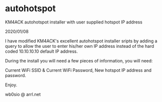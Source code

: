 # autohotspot
KM4ACK autohotspot installer with user supplied hotspot IP address

2020/01/08

I have modified KM4ACK's excellent autohotspot installer sripts by adding a query to allow the user to enter his/her own IP address instead of the hard coded 10.10.10.10 default IP address.

During the install you will need a few pieces of information, you will need:

Current WiFi SSID & Current WiFi Password, New hotspot IP address and password.


Enjoy.

wb0sio @ arrl.net
